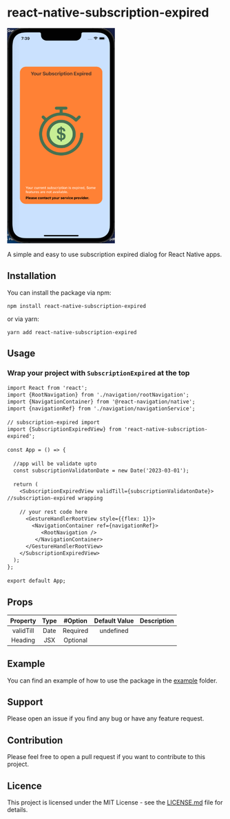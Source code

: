 react-native-subscription-expired
=================================

<img src="https://github.com/pawanpyakurel/react-native-subscription-expired/blob/main/resources/screenshoots/defaultView.png" width="250" height="500" />

A simple and easy to use subscription expired dialog for React Native apps.

Installation
------------

You can install the package via npm:

```
npm install react-native-subscription-expired

```

or via yarn:

```
yarn add react-native-subscription-expired

```

Usage
-----
### Wrap your project with `SubscriptionExpired` at the top
```
import React from 'react';
import {RootNavigation} from './navigation/rootNavigation';
import {NavigationContainer} from '@react-navigation/native';
import {navigationRef} from './navigation/navigationService';

// subscription-expired import
import {SubscriptionExpiredView} from 'react-native-subscription-expired';

const App = () => {

  //app will be validate upto
  const subscriptionValidatonDate = new Date('2023-03-01');

  return (
    <SubscriptionExpiredView validTill={subscriptionValidatonDate}> //subscription-expired wrapping
    
    // your rest code here
      <GestureHandlerRootView style={{flex: 1}}>
        <NavigationContainer ref={navigationRef}>
           <RootNavigation />
         </NavigationContainer>
      </GestureHandlerRootView>
    </SubscriptionExpiredView>
  );
};

export default App;

```

Props
-----

| Property  | Type     | #Option    | Default Value |Description |
| :---:     | :---:    | :---:     |:---:          |    :---:   |
| validTill | Date     | Required  | undefined     |            |
| Heading | JSX     |   Optional  |                |



Example
-------

You can find an example of how to use the package in the [example](https://github.com/pawanpyakurel/react-native-subscription-expired/tree/master/example) folder.

Support
-------

Please open an issue if you find any bug or have any feature request.

Contribution
------------

Please feel free to open a pull request if you want to contribute to this project.

Licence
-------

This project is licensed under the MIT License - see the [LICENSE.md](https://github.com/pawanpyakurel/react-native-subscription-expired/blob/master/LICENSE) file for details.
